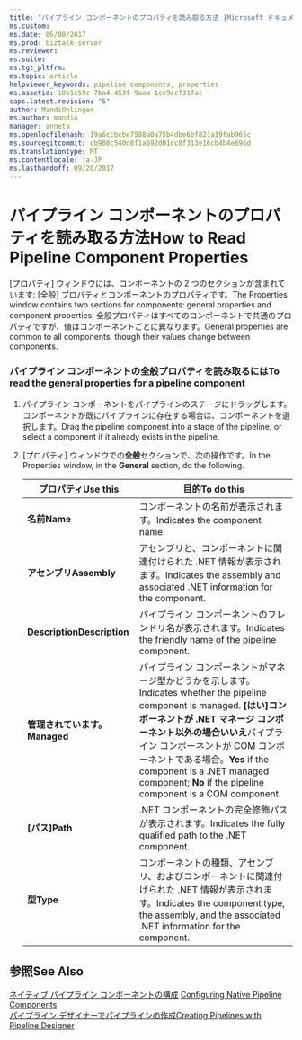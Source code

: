 ```yaml
---
title: "パイプライン コンポーネントのプロパティを読み取る方法 |Microsoft ドキュメント"
ms.custom: 
ms.date: 06/08/2017
ms.prod: biztalk-server
ms.reviewer: 
ms.suite: 
ms.tgt_pltfrm: 
ms.topic: article
helpviewer_keywords: pipeline components, properties
ms.assetid: 10b1c59c-7ba4-453f-9aaa-1ce9ecf31fac
caps.latest.revision: "6"
author: MandiOhlinger
ms.author: mandia
manager: anneta
ms.openlocfilehash: 19a6ccbcbe7588a0a75b4dbe6bf821a19fab965c
ms.sourcegitcommit: cb908c540d8f1a692d01dc8f313e16cb4b4e696d
ms.translationtype: MT
ms.contentlocale: ja-JP
ms.lasthandoff: 09/20/2017
---
```

# <a name="how-to-read-pipeline-component-properties"></a><span data-ttu-id="6efc4-102">パイプライン コンポーネントのプロパティを読み取る方法</span><span class="sxs-lookup"><span data-stu-id="6efc4-102">How to Read Pipeline Component Properties</span></span>
<span data-ttu-id="6efc4-103">[プロパティ] ウィンドウには、コンポーネントの 2 つのセクションが含まれています: [全般] プロパティとコンポーネントのプロパティです。</span><span class="sxs-lookup"><span data-stu-id="6efc4-103">The Properties window contains two sections for components: general properties and component properties.</span></span> <span data-ttu-id="6efc4-104">全般プロパティはすべてのコンポーネントで共通のプロパティですが、値はコンポーネントごとに異なります。</span><span class="sxs-lookup"><span data-stu-id="6efc4-104">General properties are common to all components, though their values change between components.</span></span>  
  
### <a name="to-read-the-general-properties-for-a-pipeline-component"></a><span data-ttu-id="6efc4-105">パイプライン コンポーネントの全般プロパティを読み取るには</span><span class="sxs-lookup"><span data-stu-id="6efc4-105">To read the general properties for a pipeline component</span></span>  
  
1.  <span data-ttu-id="6efc4-106">パイプライン コンポーネントをパイプラインのステージにドラッグします。コンポーネントが既にパイプラインに存在する場合は、コンポーネントを選択します。</span><span class="sxs-lookup"><span data-stu-id="6efc4-106">Drag the pipeline component into a stage of the pipeline, or select a component if it already exists in the pipeline.</span></span>  
  
2.  <span data-ttu-id="6efc4-107">[プロパティ] ウィンドウでの**全般**セクションで、次の操作です。</span><span class="sxs-lookup"><span data-stu-id="6efc4-107">In the Properties window, in the **General** section, do the following.</span></span>  
  
    |<span data-ttu-id="6efc4-108">プロパティ</span><span class="sxs-lookup"><span data-stu-id="6efc4-108">Use this</span></span>|<span data-ttu-id="6efc4-109">目的</span><span class="sxs-lookup"><span data-stu-id="6efc4-109">To do this</span></span>|  
    |--------------|----------------|  
    |<span data-ttu-id="6efc4-110">**名前**</span><span class="sxs-lookup"><span data-stu-id="6efc4-110">**Name**</span></span>|<span data-ttu-id="6efc4-111">コンポーネントの名前が表示されます。</span><span class="sxs-lookup"><span data-stu-id="6efc4-111">Indicates the component name.</span></span>|  
    |<span data-ttu-id="6efc4-112">**アセンブリ**</span><span class="sxs-lookup"><span data-stu-id="6efc4-112">**Assembly**</span></span>|<span data-ttu-id="6efc4-113">アセンブリと、コンポーネントに関連付けられた .NET 情報が表示されます。</span><span class="sxs-lookup"><span data-stu-id="6efc4-113">Indicates the assembly and associated .NET information for the component.</span></span>|  
    |<span data-ttu-id="6efc4-114">**Description**</span><span class="sxs-lookup"><span data-stu-id="6efc4-114">**Description**</span></span>|<span data-ttu-id="6efc4-115">パイプライン コンポーネントのフレンドリ名が表示されます。</span><span class="sxs-lookup"><span data-stu-id="6efc4-115">Indicates the friendly name of the pipeline component.</span></span>|  
    |<span data-ttu-id="6efc4-116">**管理されています。**</span><span class="sxs-lookup"><span data-stu-id="6efc4-116">**Managed**</span></span>|<span data-ttu-id="6efc4-117">パイプライン コンポーネントがマネージ型かどうかを示します。</span><span class="sxs-lookup"><span data-stu-id="6efc4-117">Indicates whether the pipeline component is managed.</span></span> <span data-ttu-id="6efc4-118">**[はい]**コンポーネントが .NET マネージ コンポーネント以外の場合**いいえ**パイプライン コンポーネントが COM コンポーネントである場合。</span><span class="sxs-lookup"><span data-stu-id="6efc4-118">**Yes** if the component is a .NET managed component; **No** if the pipeline component is a COM component.</span></span>|  
    |<span data-ttu-id="6efc4-119">**[パス]**</span><span class="sxs-lookup"><span data-stu-id="6efc4-119">**Path**</span></span>|<span data-ttu-id="6efc4-120">.NET コンポーネントの完全修飾パスが表示されます。</span><span class="sxs-lookup"><span data-stu-id="6efc4-120">Indicates the fully qualified path to the .NET component.</span></span>|  
    |<span data-ttu-id="6efc4-121">**型**</span><span class="sxs-lookup"><span data-stu-id="6efc4-121">**Type**</span></span>|<span data-ttu-id="6efc4-122">コンポーネントの種類、アセンブリ、およびコンポーネントに関連付けられた .NET 情報が表示されます。</span><span class="sxs-lookup"><span data-stu-id="6efc4-122">Indicates the component type, the assembly, and the associated .NET information for the component.</span></span>|  
  
## <a name="see-also"></a><span data-ttu-id="6efc4-123">参照</span><span class="sxs-lookup"><span data-stu-id="6efc4-123">See Also</span></span>  
 <span data-ttu-id="6efc4-124">[ネイティブ パイプライン コンポーネントの構成](../core/configuring-native-pipeline-components.md) </span><span class="sxs-lookup"><span data-stu-id="6efc4-124">[Configuring Native Pipeline Components](../core/configuring-native-pipeline-components.md) </span></span>  
 [<span data-ttu-id="6efc4-125">パイプライン デザイナーでパイプラインの作成</span><span class="sxs-lookup"><span data-stu-id="6efc4-125">Creating Pipelines with Pipeline Designer</span></span>](../core/creating-pipelines-with-pipeline-designer.md)